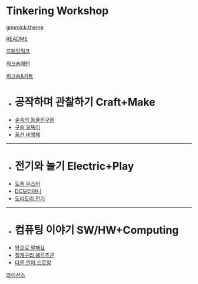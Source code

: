 <!--
  -- Name of your wiki
  -- Do NOT remove the leading `#` character.
  -->

# Tinkering Workshop


<!--
  -- Default theme
  -- (Read: http://dynalon.github.io/mdwiki/#!customizing.md#Theme_chooser)
  -->

[gimmick:theme](flatly)


<!--
  -- Navigation
  -- (Read: http://dynalon.github.io/mdwiki/#!quickstart.md#Adding_a_navigation)
  -->

[README](README.md)

[프레임워크](pages/framework.md)

[워크숍패턴](pages/patterns.md)  

[워크숍&키트]()

  * # 공작하며 관찰하기 Craft+Make
  * [숲속의 동물친구들](kits/1_animal_friends.md)
  * [구슬 오뚝이](kits/2_roly_poly.md)
  * [풍선 비행체](kits/3_balloon_rocket.md)
  - - - -
  * # 전기와 놀기 Electric+Play
  * [도통 몬스터](kits/4_dotong_monster.md)
  * [DC모터애니](kits/5_motor_ani.md)
  * [도리도리 전기](kits/6_doridori_elec.md)
  - - - -
  * # 컴퓨팅 이야기 SW/HW+Computing
  * [암호로 말해요](kits/7_weaving_code.md)
  * [청개구리 헤르츠군](kits/8_green_frog_hertz.md)
  * [다른 언어 드로잉](kits/9_2langs.md)  

[라이선스](license.md)

<!-- A more complex navigation example: ----------------------------------------

[Menu Item 1]()

  * # SubMenu Heading 1
  * [SubMenu Item 1](pages/subitem1.md)
  * [SubMenu Item 2](pages/subitem2.md)
  - - - -
  * # SubMenu Heading 2
  * [SubMenu Item 3](pages/subitem3.md)
  - - - -
  * # SubMenu Heading 3
  * [SubMenu Item 3](pages/subitem3.md)

[Menu Item 2](pages/item2.md)

[Menu Item 3](pages/item3.md)

---------------------------------------------------------------------------- -->

<!--
  -- Change the Language
  -- Could be useful when there's more than one language wiki.
  -->

<!--
[Change the Language]()

  * [English (United States)](/en_US/)
  * [English (United Kingdom)](/en_GB/)
  * [Italian](/it/)
-->

<!--
  -- Let the user choose a theme
  -- (Read: http://dynalon.github.io/mdwiki/#!quickstart.md#Adding_a_navigation)
  -->

<!--
[gimmick:themechooser](Choose theme)
-->
